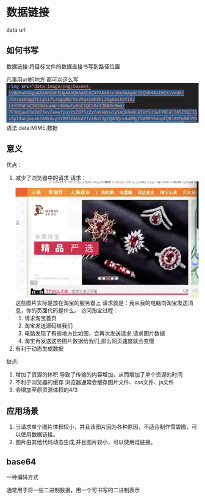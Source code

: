 # 数据链接

data url

## 如何书写

数据链接:将目标文件的数据直接书写到路径位置

凡事用url的地方 都可以这么写
![](笔记/2020-04-13-20-15-20.png)
语法 data:MIME,数据

## 意义

优点：
1. 减少了浏览器中的请求
请求：
![](笔记/2020-04-13-20-18-17.png)
这些图片实际是放在淘宝的服务器上
请求就是：我从我的电脑向淘宝发送消息，你的页面代码是什么。
访问淘宝过程：
   1. 请求淘宝首页
   2. 淘宝发送源码给我们
   3. 电脑发现了有些地方比如图，会再次发送请求,请求图片数据
   4. 淘宝再发送这些图片数据给我们,那么网页速度就会变慢
2. 有利于动态生成数据

缺点:
1. 增加了资源的体积
   导致了传输的内容增加，从而增加了单个资源的时间
2. 不利于浏览器的缓存
    浏览器通常会缓存图片文件、css文件、js文件
3. 会增加至原资源体积的4/3
## 应用场景
1. 当请求单个图片体积较小，并且该图片因为各种原因，不适合制作雪碧图，可以使用数据链接。
2. 图片由其他代码动态生成,并且图片较小，可以使用谁链接。

## base64

一种编码方式

通常用于将一些二进制数据，用一个可书写的二进制表示
